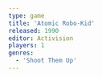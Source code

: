 ```yaml
---
type: game
title: 'Atomic Robo-Kid'
released: 1990
editor: Activision
players: 1
genres:
  - 'Shoot Them Up'
---
```

